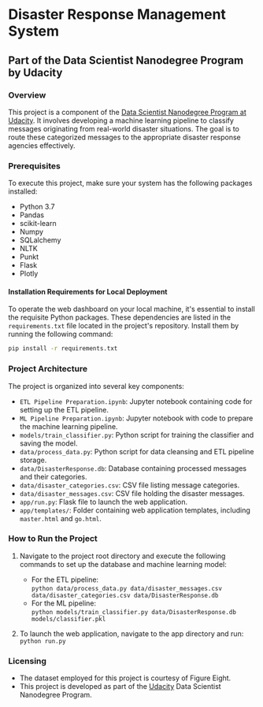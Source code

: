 # Disaster Response Management System
## Part of the Data Scientist Nanodegree Program by Udacity

### Overview
This project is a component of the [Data Scientist Nanodegree Program at Udacity](https://www.udacity.com/course/data-scientist-nanodegree--nd025). It involves developing a machine learning pipeline to classify messages originating from real-world disaster situations. The goal is to route these categorized messages to the appropriate disaster response agencies effectively.

### Prerequisites
To execute this project, make sure your system has the following packages installed:
- Python 3.7
- Pandas
- scikit-learn
- Numpy
- SQLalchemy
- NLTK
- Punkt
- Flask
- Plotly

#### Installation Requirements for Local Deployment
To operate the web dashboard on your local machine, it's essential to install the requisite Python packages. These dependencies are listed in the `requirements.txt` file located in the project's repository. Install them by running the following command:

```bash
pip install -r requirements.txt
```

### Project Architecture
The project is organized into several key components:
- `ETL Pipeline Preparation.ipynb`: Jupyter notebook containing code for setting up the ETL pipeline.
- `ML Pipeline Preparation.ipynb`: Jupyter notebook with code to prepare the machine learning pipeline.
- `models/train_classifier.py`: Python script for training the classifier and saving the model.
- `data/process_data.py`: Python script for data cleansing and ETL pipeline storage.
- `data/DisasterResponse.db`: Database containing processed messages and their categories.
- `data/disaster_categories.csv`: CSV file listing message categories.
- `data/disaster_messages.csv`: CSV file holding the disaster messages.
- `app/run.py`: Flask file to launch the web application.
- `app/templates/`: Folder containing web application templates, including `master.html` and `go.html`.

### How to Run the Project
1. Navigate to the project root directory and execute the following commands to set up the database and machine learning model:
    - For the ETL pipeline:  
      `python data/process_data.py data/disaster_messages.csv data/disaster_categories.csv data/DisasterResponse.db`
    - For the ML pipeline:  
      `python models/train_classifier.py data/DisasterResponse.db models/classifier.pkl`

2. To launch the web application, navigate to the app directory and run:  
   `python run.py`

### Licensing
- The dataset employed for this project is courtesy of Figure Eight.
- This project is developed as part of the [Udacity](https://www.udacity.com) Data Scientist Nanodegree Program.
